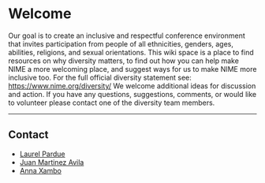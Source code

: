 # Welcome

Our goal is to create an inclusive and respectful conference environment that invites participation from people of all ethnicities, genders, ages, abilities, religions, and sexual orientations. This wiki space is a place to find resources on why diversity matters, to find out how you can help make NIME a more welcoming place, and suggest ways for us to make NIME more inclusive too.
For the full official diversity statement see: https://www.nime.org/diversity/
We welcome additional ideas for discussion and action. If you have any questions, suggestions, comments, or would like to volunteer please contact one of the diversity team members.

----

## Contact

* [Laurel Pardue](mailto:punk@mit.edu)
* [Juan Martinez Avila](mailto:psxjpma@nott.ac.uk)
* [Anna Xambo](mailto:anna.xambo@dmu.ac.uk)
